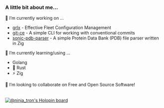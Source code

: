 ### A little bit about me...
🔭 I’m currently working on ...
* [grlx](github.com/gogrlx/grlx) - Effective Fleet Configuration Management
* [git-ce](https://github.com/ethanholz/git-ce) - A simple CLI for working with conventional commits
* [sonic-pdb-parser](https://github.com/ethanholz/sonic-pdb-parser) - A simple Protein Data Bank (PDB) file parser written in Zig

🌱 I’m currently learning/using ...
* Golang
* 🦀 Rust
* ⚡ Zig

👯 I’m looking to collaborate on Free and Open Source Software!<br/><br/><br/>
[![@ninja_tron's Holopin board](https://holopin.me/ninja_tron)](https://holopin.io/@ninja_tron)
<!--
**ethanholz/ethanholz** is a ✨ _special_ ✨ repository because its `README.md` (this file) appears on your GitHub profile.

Here are some ideas to get you started:

- 🔭 I’m currently working on ...
- 🌱 I’m currently learning ...
- 👯 I’m looking to collaborate on ...
- 🤔 I’m looking for help with ...
- 💬 Ask me about ...
- 📫 How to reach me: ...
- 😄 Pronouns: ...
- ⚡ Fun fact: ...
-->
